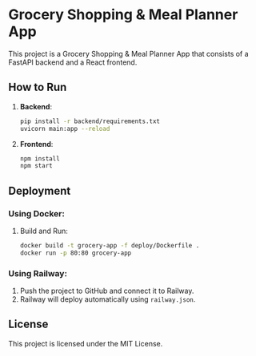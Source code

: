 # Grocery Shopping & Meal Planner App

This project is a Grocery Shopping & Meal Planner App that consists of a FastAPI backend and a React frontend. 

## How to Run
1. **Backend**:
   ```bash
   pip install -r backend/requirements.txt
   uvicorn main:app --reload
   ```

2. **Frontend**:
   ```bash
   npm install
   npm start
   ```

## Deployment
### Using Docker:
1. Build and Run:
   ```bash
   docker build -t grocery-app -f deploy/Dockerfile .
   docker run -p 80:80 grocery-app
   ```

### Using Railway:
1. Push the project to GitHub and connect it to Railway.
2. Railway will deploy automatically using `railway.json`.

## License
This project is licensed under the MIT License.
